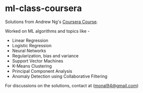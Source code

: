 # ml-class-coursera
Solutions from Andrew Ng's [Coursera Course](https://www.coursera.org/learn/machine-learning). 

Worked on ML algorithms and topics like -
- Linear Regression
- Logistic Regression
- Neural Networks
- Regularization, bias and variance
- Support Vector Machines
- K-Means Clustering
- Principal Component Analysis
- Anomaly Detection using Collaborative Filtering 

For discussions on the solutions, contact at (monal94@gmail.com)